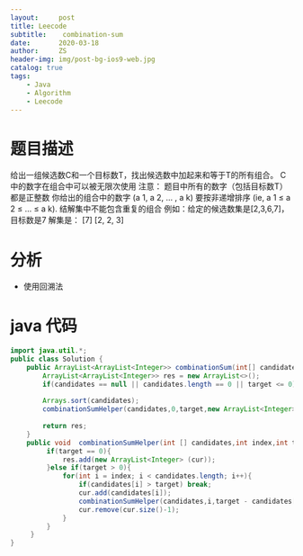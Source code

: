 ```yaml
---
layout:     post
title: Leecode
subtitle:    combination-sum
date:       2020-03-18
author:     ZS
header-img: img/post-bg-ios9-web.jpg
catalog: true
tags: 
    - Java
    - Algorithm
    - Leecode
---
```


# 题目描述
给出一组候选数C和一个目标数T，找出候选数中加起来和等于T的所有组合。
C中的数字在组合中可以被无限次使用
注意：
题目中所有的数字（包括目标数T）都是正整数
你给出的组合中的数字 (a 1, a 2, … , a k) 要按非递增排序 (ie, a 1 ≤ a 2 ≤ … ≤ a k).
结解集中不能包含重复的组合
例如：给定的候选数集是[2,3,6,7]，目标数是7
解集是：
[7]
[2, 2, 3]

# 分析
* 使用回溯法
# java 代码
```java 
import java.util.*;
public class Solution {
    public ArrayList<ArrayList<Integer>> combinationSum(int[] candidates, int target) {
        ArrayList<ArrayList<Integer>> res = new ArrayList<>();
        if(candidates == null || candidates.length == 0 || target <= 0){return res;}
        
        Arrays.sort(candidates);
        combinationSumHelper(candidates,0,target,new ArrayList<Integer>(),res);
        
        return res;
    }
    public void  combinationSumHelper(int [] candidates,int index,int target,ArrayList<Integer> cur,ArrayList<ArrayList<Integer>> res){
         if(target == 0){
             res.add(new ArrayList<Integer> (cur));
         }else if(target > 0){
             for(int i = index; i < candidates.length; i++){
                 if(candidates[i] > target) break;
                 cur.add(candidates[i]);
                 combinationSumHelper(candidates,i,target - candidates[i],cur,res);
                 cur.remove(cur.size()-1);
             }
         }
     }
}
```
